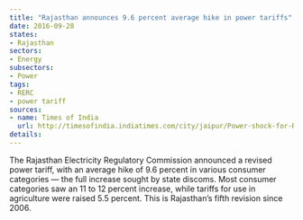```yaml
---
title: "Rajasthan announces 9.6 percent average hike in power tariffs"
date: 2016-09-28
states:
- Rajasthan
sectors:
- Energy
subsectors:
- Power
tags:
- RERC
- power tariff
sources:
- name: Times of India
  url: http://timesofindia.indiatimes.com/city/jaipur/Power-shock-for-Rajasthan-residents-Tariff-up-by-9-6/articleshow/54473780.cms
details:
---
```


The Rajasthan Electricity Regulatory Commission announced a revised power tariff, with an average hike of 9.6 percent in various consumer categories — the full increase sought by state discoms. Most consumer categories saw an 11 to 12 percent increase, while tariffs for use in agriculture were raised 5.5 percent. This is Rajasthan’s fifth revision since 2006.
